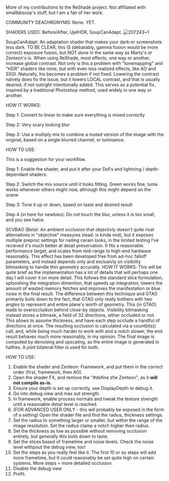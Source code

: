 More of my contributions to the ReShade project.
Not affiliated with smallbbsoop's stuff, but I am a fan of her work.

COMMUNITY DEACHRONYMS:
  None. YET.

SHADERS USED: Before/After, UjelHDR, SoupCanAdapt.
![207243~1](https://github.com/user-attachments/assets/4b7e4d0c-ed71-4361-8710-e2261a91a5ca)


SoupCanAdapt:
An adaptation shader that makes your dark-er screenshots less dark. TO BE CLEAR, this IS (debatably, gamma fusion would be more correct) exposure fusion, but NOT done in the same way as Marty's or Zenteon's is.
When using ReShade, most effects, one way or another, increase global contrast. Not only is this a problem with "tonemapping" and "HDR" shaders like mine, but with even less realized effects, like AO and SSGI. Naturally, his becomes a problem if not fixed. Lowering the contrast naïvely does fix the issue, but it lowers LOCAL contrast, and that is usually desired, if not outright intentionally added.
This serves as a potential fix, inspired by a traditional Photoshop method, used widely in one way or another.

HOW IT WORKS:

  Step 1: Convert to linear to make sure everything is mixed correctly
  
  Step 2: Very scary looking blur
  
  Step 3: Use a multiply mix to combine a muted version of the image with the original, based on a single blurred channel, or luminance.



HOW TO USE:

  This is a suggestion for your workflow.
  
  Step 1: Enable the shader, and put it after your DoFs and lightning / depth-dependant shaders.
  
  Step 2: Switch the mix source until it looks fitting. Green works fine, luma works whenever others might now, although this might depend on the scene
  
  Step 3: Tone it up or down, based on taste and desired result
  
  Step 4 (in here for newbies): Do not touch the blur, unless it is too small, and you see halos.

SCVBAO (Beta):
An ambient occlusion that objectivly doesn't quite rival alternatives in "objective" measures (read: is kinda mid), but it exposes multiple preproc settings for nailing cerain looks, in the limited testing I've recieved it's much better at detail preservation. It fits a reasonable performance target, and scales from mid-range to high-end hardware reasonably. This effect has been developed free from ad-hoc falloff parameters, and instead depends only and exclusivly on visibility bitmasking to handle thin geometry accuratly. 
HOW IT WORKS:
This will be quite brief as the implementation has a lot of details that will perhaps one day I will cover it on more detail.
This follows the standard slice formulation, splooshing the integration dimention, that speeds up integration, lowers the amount of wasted memory fetches and improves the manifestation or blue noise in the final result. The difference between this technique and GTAO primarily boils down to the fact, that GTAO only really bothers with two angles to represent and entire plane's worth of geometry. This (in GTAO) leads to overoccludion behind close-by objects. Visibility bitmasking instead stores a bitmask, a field of 32 directions, either occluded or not. This allows to assume thickness, and have each step occlude a handful of directions at once. The resulting occlusion is calculated via a countbits() call, and, while being much harder to work with and a notch slower, the end result behaves much more reasonably, in my opinion.
The final image is computed by denoising and upscaling, as the entire image is generated in halfres. A joint bilateral filter is used for both. 

HOW TO USE:
1. Enable the shader and Zenteon: Framework, and put them in the correct order (first, framework, then AO).
2. Open the shader FX, and remove the "#define zfw Zenteon", as it **will not compile as-is**.
3. Ensure your depth is set up correctly, use DisplayDepth to debug it.
4. Go into debug view and max out strength.
5. In framework, enable process normals and tweak the texture strength until a reasonable detail level is reached.
6. (FOR ADVANCED USER ONLY - this will probably be exposed in the form of a setting) Open the shader file and find the radius, thickness settings.
7. Set the radius to something larger or smaller, but within the range of the image resolution. Set the radius clamp a notch higher then radius.
8. Set the thickness as low as possible without removing occlusion entirely, but generally this boils down to taste.
9. Set the slices based of frametime and noise levels. Check the noise level withpout the debug view, too!
10. Set the steps as you really feel like it. The first 10 or so steps will add more frametime, but it could reasonably be set quite high on certain systems. More steps = more detailed occlusion.
11. Disable the debug view
12. Profit.
